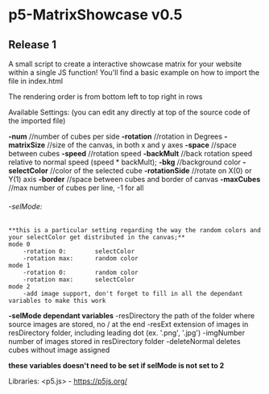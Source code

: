 # p5-MatrixShowcase v0.5

## Release 1

A small script to create a interactive showcase matrix for your website within a single JS function!
You'll find a basic example on how to import the file in index.html

The rendering order is from bottom left to top right in rows

Available Settings: (you can edit any directly at top of the source code of the imported file)

**-num**				//number of cubes per side
**-rotation**			//rotation in Degrees
**-matrixSize**			//size of the canvas, in both x and y axes
**-space**				//space between cubes
**-speed**				//rotation speed
**-backMult**			//back rotation speed relative to normal speed (speed * backMult);
**-bkg**				//background color
**-selectColor**		//color of the selected cube
**-rotationSide**		//rotate on X(0) or Y(1) axis
**-border**				//space between cubes and border of canvas
**-maxCubes**			//max number of cubes per line, -1 for all

###### -selMode:
	**this is a particular setting regarding the way the random colors and your selectColor get distributed in the canvas;**
	mode 0
		-rotation 0:		selectColor
		-rotation max:		random color
	mode 1
		-rotation 0:		random color
		-rotation max:		selectColor
	mode 2
		-add image support, don't forget to fill in all the dependant variables to make this work

**-selMode dependant variables**
	-resDirectory
		the path of the folder where source images are stored, no / at the end
	-resExt
		extension of images in resDirectory folder, including leading dot (ex. '.png', '.jpg')
	-imgNumber
		number of images stored in resDirectory folder
	-deleteNormal
		deletes cubes without image assigned

**these variables doesn't need to be set if selMode is not set to 2**

Libraries:
					<p5.js>		-	https://p5js.org/

